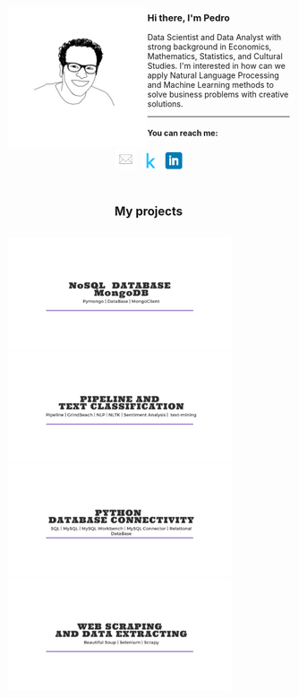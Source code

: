 <p>
  <img width="250" align='left' src="https://github.com/Pevicsanch/Pevicsanch/blob/main/icon/avatar.jpeg?raw=true">
</p>

### Hi there, I'm Pedro 

Data Scientist and Data Analyst with strong background in Economics, Mathematics, Statistics, and Cultural Studies. I'm interested in how can we apply Natural Language Processing and Machine Learning methods to solve business problems with creative solutions.

 ---
 <h4 align="left">You can reach me:</h4>
  <p align='center'>
<a href="mailto:sanchez.pv@onmail.com"><img height="37" src="https://github.com/Pevicsanch/Pevicsanch/blob/main/icon/envelope.png?raw=true"></a>&nbsp;&nbsp;
<a href="https://www.kaggle.com/pevicsanch"><img height="30" src="https://github.com/Pevicsanch/Pevicsanch/blob/main/icon/kaggle.png?raw=true"></a>&nbsp;&nbsp;
<a href="https://www.linkedin.com/in/pedro-vicent3/"><img height="30" src="https://github.com/Pevicsanch/Pevicsanch/blob/main/icon/linkedin.png?raw=true"></a>
</p>

<br />
<h2 align="center">My projects</h2>
<br />
<a href="https://github.com/Pevicsanch/NoSQL-MongoDB">
  <img width="400" src="https://github.com/Pevicsanch/Pevicsanch/blob/main/icon/nosql.png" />
  </a>

<a href="https://github.com/Pevicsanch/advanced-machine-learning">
  <img width="400" src="https://github.com/Pevicsanch/Pevicsanch/blob/main/icon/advance.png" />
  </a>

<a href="https://github.com/Pevicsanch/db_mySQL">
  <img width="400" src="https://github.com/Pevicsanch/Pevicsanch/blob/main/icon/database.png" />
  </a>

<a href="https://github.com/Pevicsanch/web-scraping">
  <img width="400" src="https://github.com/Pevicsanch/Pevicsanch/blob/main/icon/scrap.png" />
  </a>